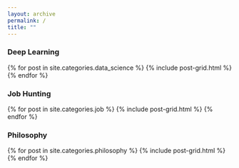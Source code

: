 ```yaml
---
layout: archive
permalink: /
title: ""
---
```


<div class="tiles">
  <h3>Deep Learning</h3>
    {% for post in site.categories.data_science %}
      {% include post-grid.html %}
    {% endfor %}

  <h3>Job Hunting</h3>
    {% for post in site.categories.job %}
      {% include post-grid.html %}
    {% endfor %}

  <h3>Philosophy</h3>
    {% for post in site.categories.philosophy %}
      {% include post-grid.html %}
    {% endfor %}
</div>

